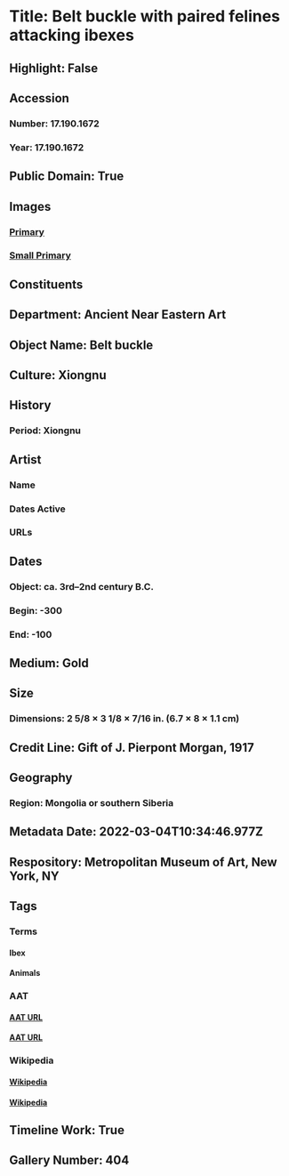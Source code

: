 # Title: Belt buckle with paired felines attacking ibexes
## Highlight: False
## Accession
### Number: 17.190.1672
### Year: 17.190.1672
## Public Domain: True
## Images
### [Primary](https://images.metmuseum.org/CRDImages/an/original/DT5088.jpg)
### [Small Primary](https://images.metmuseum.org/CRDImages/an/web-large/DT5088.jpg)
## Constituents
## Department: Ancient Near Eastern Art
## Object Name: Belt buckle
## Culture: Xiongnu
## History
### Period: Xiongnu
## Artist
### Name
### Dates Active
### URLs
## Dates
### Object: ca. 3rd–2nd century B.C.
### Begin: -300
### End: -100
## Medium: Gold
## Size
### Dimensions: 2 5/8 × 3 1/8 × 7/16 in. (6.7 × 8 × 1.1 cm)
## Credit Line: Gift of J. Pierpont Morgan, 1917
## Geography
### Region: Mongolia or southern Siberia
## Metadata Date: 2022-03-04T10:34:46.977Z
## Respository: Metropolitan Museum of Art, New York, NY
## Tags
### Terms
#### Ibex
#### Animals
### AAT
#### [AAT URL](http://vocab.getty.edu/page/aat/300250124)
#### [AAT URL](http://vocab.getty.edu/page/aat/300249525)
### Wikipedia
#### [Wikipedia]()
#### [Wikipedia]()
## Timeline Work: True
## Gallery Number: 404
